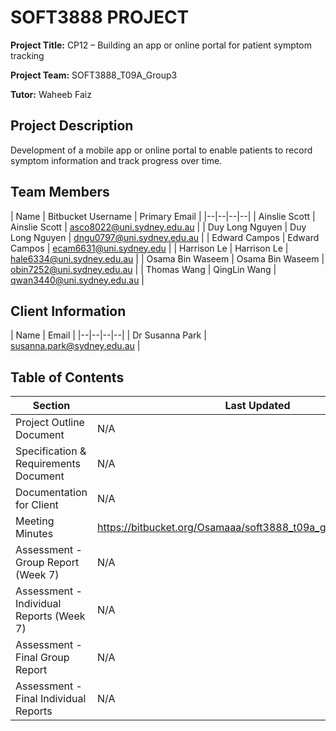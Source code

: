 # SOFT3888 PROJECT

**Project Title:** CP12 – Building an app or online portal for patient symptom tracking

**Project Team:** SOFT3888_T09A_Group3

**Tutor:** Waheeb Faiz


## Project Description

Development of a mobile app or online portal to enable patients to record symptom information and track progress over time.   

## Team Members

| Name | Bitbucket Username | Primary Email |
|--|--|--|--|
| Ainslie Scott | Ainslie Scott | asco8022@uni.sydney.edu.au |
| Duy Long Nguyen | Duy Long Nguyen | dngu0797@uni.sydney.edu.au |
| Edward Campos | Edward Campos | ecam6631@uni.sydney.edu |
| Harrison Le | Harrison Le | hale6334@uni.sydney.edu.au |
| Osama Bin Waseem | Osama Bin Waseem | obin7252@uni.sydney.edu.au |
| Thomas Wang | QingLin Wang | qwan3440@uni.sydney.edu.au |

## Client Information

| Name | Email |
|--|--|--|--|
| Dr Susanna Park | susanna.park@sydney.edu.au |

## Table of Contents

| Section | Last Updated |
|--|--|
| Project Outline Document | N/A |
| Specification & Requirements Document | N/A |
| Documentation for Client | N/A |
| Meeting Minutes | https://bitbucket.org/Osamaaa/soft3888_t09a_group3/wiki/browse/ |
| Assessment - Group Report (Week 7) | N/A |
| Assessment - Individual Reports (Week 7) | N/A |
| Assessment - Final Group Report | N/A |
| Assessment - Final Individual Reports | N/A |
